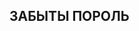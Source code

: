 <!DOCTYPE html>
<html lang="ru">
<head>
    <meta charset="UTF-8">
    <meta name="viewport" content="width=device-width, initial-scale=1.0">
    <title>Регистрация</title>
    
</head>
<body>

<h2>ЗАБЫТЫ ПОРОЛЬ</h2>



</body>
</html>
